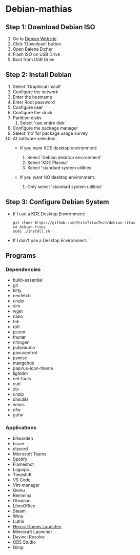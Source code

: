 # Debian-mathias

## Step 1: Download Debian ISO

1) Go to [Debian Website](https://www.debian.org/)
2) Click 'Download' button
3) Open Balena Etcher
4) Flash ISO on USB Drive
5) Boot from USB Drive

## Step 2: Install Debian

1) Select 'Graphical install'
2) Configure the network
3) Enter the hostname
4) Enter Root password
5) Configure user
6) Configure the clock
7) Partition disks
    1) Select 'use entire disk'
8) Configure the package manager
9) Select 'no' for package usage survey
10) At software selection:
    - If you want KDE desktop environment:
      1) Select 'Debian desktop environment'
      2) Select 'KDE Plasma'
      3) Select 'standard system utilities'
    
    - If you want NO desktop environment:
      1) Only select 'standard system utilities'

## Step 3: Configure Debian System
- If I use a KDE Desktop Environment:
  ```
  git clone https://github.com/ChrisTitusTech/debian-titus
  cd debian-titus
  sudo ./install.sh
  ```
- If I don't use a Desktop Environment:
  ``




## Programs

### Dependencies
- build-essential
- git
- kitty
- neofetch
- unzip
- vim
- wget
- nano
- feh 
- rofi 
- picom 
- thunar 
- nitrogen 
- pulseaudio 
- pavucontrol  
- psmisc 
- mangohud 
- papirus-icon-theme 
- lightdm
- net-tools
- curl
- zip
- unzip
- dnsutils
- whois
- ufw
- gufw

### Applications
- bitwarden
- brave
- discord
- Microsoft Teams
- Spotify
- Flameshot
- Logiops
- Timeshift
- VS Code
- Virt-manager
- Qemu
- Remmina
- Obsidian
- LibreOffice
- Steam
- Wine
- Lutris
- [Heroic Games Launcher](https://heroicgameslauncher.com/)
- Minecraft Launcher
- Davinci Resolve
- OBS Studio
- Gimp

